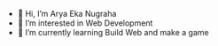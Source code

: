 - 👋 Hi, I’m Arya Eka Nugraha
- 👀 I’m interested in Web Development
- 🌱 I’m currently learning Build Web and make a game



